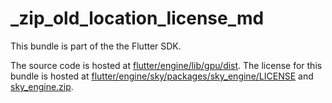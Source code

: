 # _zip_old_location_license_md

This bundle is part of the the Flutter SDK.

The source code is hosted at [flutter/engine/lib/gpu/dist](https://github.com/flutter/engine/tree/cb4b5fff73850b2e42bd4de7cb9a4310a78ac40d/lib/gpu/dist).
The license for this bundle is hosted at [flutter/engine/sky/packages/sky_engine/LICENSE](https://github.com/flutter/engine/tree/cb4b5fff73850b2e42bd4de7cb9a4310a78ac40d/sky/packages/sky_engine/LICENSE) 
and [sky_engine.zip](https://storage.googleapis.com/flutter_infra_release/flutter/cb4b5fff73850b2e42bd4de7cb9a4310a78ac40d/sky_engine.zip).
